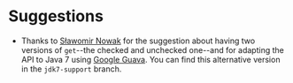 # Suggestions #

* Thanks to [Sławomir Nowak](https://github.com/slnowak) for the suggestion about having two versions of `get`--the
checked and unchecked one--and for adapting the API to Java 7 using [Google Guava](https://github.com/google/guava).
You can find this alternative version in the `jdk7-support` branch.
